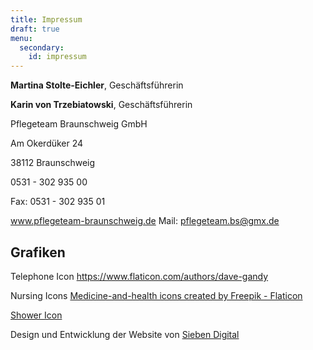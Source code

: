 ```yaml
---
title: Impressum
draft: true
menu:
  secondary:
    id: impressum
---
```


**Martina Stolte-Eichler**, Geschäftsführerin

**Karin von Trzebiatowski**, Geschäftsführerin

Pflegeteam Braunschweig GmbH

Am Okerdüker 24

38112 Braunschweig

0531 - 302 935 00

Fax: 0531 - 302 935 01

www.pflegeteam-braunschweig.de Mail: pflegeteam.bs@gmx.de

## Grafiken

Telephone Icon https://www.flaticon.com/authors/dave-gandy

Nursing Icons
<a href="https://www.flaticon.com/free-icons/medicine-and-health" title="medicine-and-health icons">Medicine-and-health
icons created by Freepik - Flaticon</a>

<a href="https://www.flaticon.com/authors/konkapp" title="medicine-and-health icons">Shower
Icon</a>

Design und Entwicklung der Website von [Sieben Digital](https://sieben.digital/)
